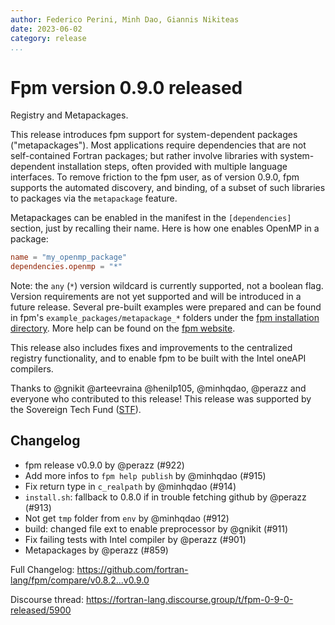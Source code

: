 ```yaml
---
author: Federico Perini, Minh Dao, Giannis Nikiteas 
date: 2023-06-02
category: release
...
```


# Fpm version 0.9.0 released

Registry and Metapackages.

This release introduces fpm support for system-dependent packages ("metapackages"). 
Most applications require dependencies that are not self-contained Fortran packages; but rather involve libraries with system-dependent installation steps, often provided with multiple language interfaces.
To remove friction to the fpm user, as of version 0.9.0, fpm supports the automated discovery, and binding, of a subset of such libraries to packages via the `metapackage` feature.

Metapackages can be enabled in the manifest in the `[dependencies]` section, just by recalling their name. Here is how one enables OpenMP in a package:

```toml
name = "my_openmp_package"
dependencies.openmp = "*"
```

Note: the `any` (`*`) version wildcard is currently supported, not a boolean flag. Version requirements are not yet supported and will be introduced in a future release. Several pre-built examples were prepared and can be found in fpm's `example_packages/metapackage_*` folders under the [fpm installation directory](https://github.com/fortran-lang/fpm/tree/main/example_packages). More help can be found on the [fpm website](https://fpm.fortran-lang.org/en/spec/metapackages.html).

This release also includes fixes and improvements to the centralized registry functionality, and to enable fpm to be built with the Intel oneAPI compilers.

Thanks to @gnikit @arteevraina @henilp105, @minhqdao, @perazz and everyone who contributed to this release! This release was supported by the Sovereign Tech Fund ([STF](https://sovereigntechfund.de/de/)).

## Changelog

* fpm release v0.9.0 by @perazz (#922)
* Add more infos to `fpm help publish` by @minhqdao (#915)
* Fix return type in `c_realpath` by @minhqdao (#914)
* `install.sh`: fallback to 0.8.0 if in trouble fetching github by @perazz (#913)
* Not get `tmp` folder from `env` by @minhqdao (#912)
* build: changed file ext to enable preprocessor by @gnikit (#911)
* Fix failing tests with Intel compiler by @perazz (#901) 
* Metapackages by @perazz (#859)

Full Changelog: https://github.com/fortran-lang/fpm/compare/v0.8.2...v0.9.0

Discourse thread: https://fortran-lang.discourse.group/t/fpm-0-9-0-released/5900 

